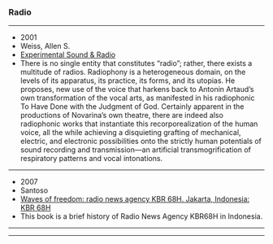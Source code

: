 ### Radio
-----------------
- 2001
- Weiss, Allen S.
- [Experimental Sound & Radio](https://file.io/4Z654jiuHYIv)
- There is no single entity that constitutes “radio”; rather, there exists a multitude of radios. Radiophony is a heterogeneous domain, on the levels of its apparatus, its practice, its forms, and its utopias. He proposes, new use of the voice that harkens back to Antonin Artaud’s own transformation of the vocal arts, as manifested in his radiophonic To Have Done with the Judgment of God. Certainly apparent in the productions of Novarina’s own theatre, there are indeed also radiophonic works that instantiate this recorporealization of the human voice, all the while achieving a disquieting grafting of mechanical, electric, and electronic possibilities onto the strictly human potentials of sound recording and transmission—an artificial transmogrification of respiratory patterns and vocal intonations.
-----------------
- 2007
- Santoso
- [Waves of freedom: radio news agency KBR 68H. Jakarta, Indonesia: KBR 68H](https://file.io/GHr2MaaFQfNi)
- This book is a brief history of Radio News Agency KBR68H in Indonesia.
-----------------
-----------------
